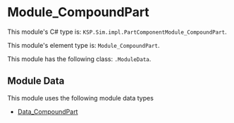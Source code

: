 # Module_CompoundPart

This module's C# type is: `KSP.Sim.impl.PartComponentModule_CompoundPart`.

This module's element type is: `Module_CompoundPart`.

This module has the following class: `.ModuleData`.

## Module Data

This module uses the following module data types

- [Data_CompoundPart](Data_CompoundPart.md)